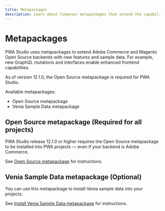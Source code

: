 ```yaml
---
title: Metapackages
description: Learn about Composer metapackages that extend the capabilities of PWA Studio storefront projects.
---
```


# Metapackages

PWA Studio uses metapackages to extend Adobe Commerce and Magento Open Source backends with new features and sample data. For example, new GraphQL mutations and interfaces enable enhanced frontend capabilities.

As of version 12.1.0, the Open Source metapackage is required for PWA Studio.

Available metapackages:

-  Open Source metapackage
-  Venia Sample Data metapackage

## Open Source metapackage (Required for all projects)

PWA Studio release 12.1.0 or higher requires the Open Source metapackage to be installed into PWA projects — even if your backend is Adobe Commerce.

See [Open Source metapackage][] for instructions.

## Venia Sample Data metapackage (Optional)

You can use this metapackage to install Venia sample data into your projects.

See [Install Venia Sample Data metapackage][] for instructions.

[Install Venia Sample Data metapackage]: venia-sample-data/index.md
[Open Source metapackage]: open-source/index.md
